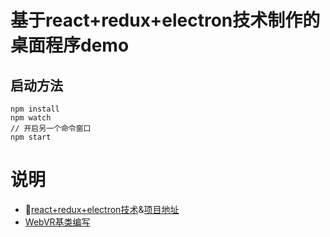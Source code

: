 # 基于react+redux+electron技术制作的桌面程序demo

## 启动方法
```
npm install
npm watch 
// 开启另一个命令窗口
npm start 
```

# 说明

+ [react+redux+electron技术](https://segmentfault.com/a/1190000009043982)&[项目地址](https://github.com/zhangzewei/electron-react-redux-demo)
+ [WebVR基类编写](./docs/WebVR.md)